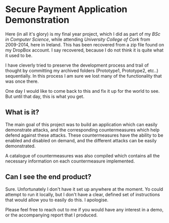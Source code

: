# Secure Payment Application Demonstration

Here (in all it's glory) is my final year project, which I did as part of my *BSc in Computer Science*, while
attending *University College of Cork* from 2009-2014, here in Ireland.
This has been recovered from a zip file found on my DropBox account. I say recovered, because I do not think it is quite what it used to be.

I have cleverly tried to preserve the development process and trail of thought by committing
my archived folders (Prototype1, Prototype2, etc..) sequentially. In this process I am sure we lost many of the functionality that was once there.

One day I would like to come back to this and fix it up for the world to see. But until that day, this is what you get.


## What is it?

The main goal of this project was to build an application which can easily
demonstrate attacks, and the corresponding countermeasures which help defend against these attacks.
These countermeasures have the  ability to  be enabled and disabled  on  demand,
and  the different attacks can be easily demonstrated.

A catalogue of countermeasures was also
compiled which contains all the necessary information on each countermeasure implemented.


## Can I see the end product?

Sure. Unfortunately I don't have it set up anywhere at the moment. Yo could attempt to run it locally, but I don't have a clear,
defined set of instructions that would allow you to easily do this. I apologise.

Please feel free to reach out to me if you would have any interest in a demo, or the accompanying report that I produced.
